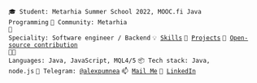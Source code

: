 <code>🎓 Student: Metarhia Summer School 2022, MOOC.fi Java Programming</code>
<code>👋 Community: Metarhia</code></br>
<code>👷 Speciality: Software engineer / Backend</code>
<code>💡 [Skills](SKILLS.md)</code>
<code>🧻 [Projects](PROJECTS.md)</code>
<code>👀 [Open-source contribution](CONTRIBUTION.md)</code><br>
<code>🧑‍💻 Languages: Java, JavaScript, MQL4/5</code>
<code>📦 Tech stack: Java, node.js</code>
<code>💬 Telegram: [@alexpumnea](https://telegram.me/alexpumnea)</code>
<code>📫 [Mail Me](mailto:alexandr.pumnea@gmail.com)</code>
<code>📯 [LinkedIn](https://www.linkedin.com/in/alexandr-pumnea/)</code>

